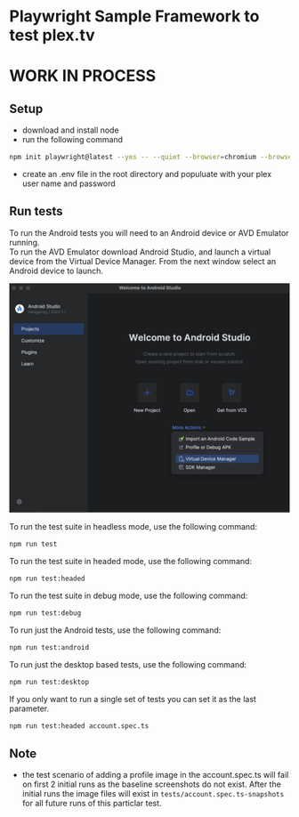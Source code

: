 # Playwright Sample Framework to test plex.tv 
# WORK IN PROCESS

## Setup

 - download and install node
 - run the following command

 ```sh
 npm init playwright@latest --yes -- --quiet --browser=chromium --browser=firefox --browser=webkit --gha
 ```

 - create an .env file in the root directory and populuate with your plex user name and password 

## Run tests
 
To run the Android tests you will need to an Android device or AVD Emulator running.  
To run the AVD Emulator download Android Studio, and launch a virtual device from the Virtual
Device Manager.  From the next window select an Android device to launch.

![Alt text](image.png)

To run the test suite in headless mode, use the following command:


```sh
npm run test 
```

To run the test suite in headed mode, use the following command:

```sh
npm run test:headed
```

To run the test suite in debug mode, use the following command:

```sh
npm run test:debug
```

To run just the Android tests, use the following command:

```sh
npm run test:android
```

To run just the desktop based tests, use the following command:

```sh
npm run test:desktop
```

If you only want to run a single set of tests you can set it as the last parameter.

```sh
npm run test:headed account.spec.ts
```


## Note

 - the test scenario of adding a profile image in the account.spec.ts will fail on first 2 initial runs as the baseline screenshots do not exist.  After the initial runs the image files will exist in `tests/account.spec.ts-snapshots` for all future runs of this particlar test.